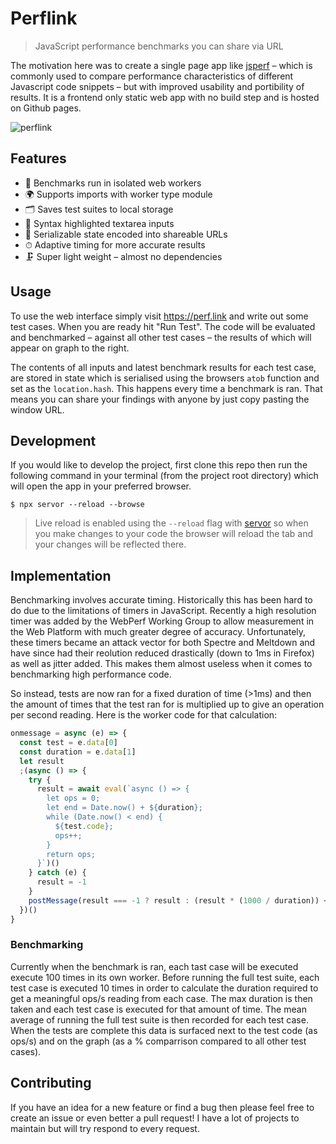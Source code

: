 # Perflink

> JavaScript performance benchmarks you can share via URL

The motivation here was to create a single page app like [jsperf](https://jsperf.com) – which is commonly used to compare performance characteristics of different Javascript code snippets – but with improved usability and portibility of results. It is a frontend only static web app with no build step and is hosted on Github pages.

![perflink](https://user-images.githubusercontent.com/1457604/78142792-49dc2e80-7425-11ea-95a5-2003b2b027f1.gif)

## Features

- 🧪 Benchmarks run in isolated web workers
- 🌍 Supports imports with worker type module
- 🗂 Saves test suites to local storage
- 🎨 Syntax highlighted textarea inputs
- 🔗 Serializable state encoded into shareable URLs
- ⏱ Adaptive timing for more accurate results
- 🗜 Super light weight – almost no dependencies

## Usage

To use the web interface simply visit https://perf.link and write out some test cases. When you are ready hit "Run Test". The code will be evaluated and benchmarked – against all other test cases – the results of which will appear on graph to the right.

The contents of all inputs and latest benchmark results for each test case, are stored in state which is serialised using the browsers `atob` function and set as the `location.hash`. This happens every time a benchmark is ran. That means you can share your findings with anyone by just copy pasting the window URL.

## Development

If you would like to develop the project, first clone this repo then run the following command in your terminal (from the project root directory) which will open the app in your preferred browser.

```
$ npx servor --reload --browse
```

> Live reload is enabled using the `--reload` flag with [servor](https://github.com/lukejacksonn/servor) so when you make changes to your code the browser will reload the tab and your changes will be reflected there.

## Implementation

Benchmarking involves accurate timing. Historically this has been hard to do due to the limitations of timers in JavaScript. Recently a high resolution timer was added by the WebPerf Working Group to allow measurement in the Web Platform with much greater degree of accuracy. Unfortunately, these timers became an attack vector for both Spectre and Meltdown and have since had their reolution reduced drastically (down to 1ms in Firefox) as well as jitter added. This makes them almost useless when it comes to benchmarking high performance code.

So instead, tests are now ran for a fixed duration of time (>1ms) and then the amount of times that the test ran for is multiplied up to give an operation per second reading. Here is the worker code for that calculation:

```js
onmessage = async (e) => {
  const test = e.data[0]
  const duration = e.data[1]
  let result
  ;(async () => {
    try {
      result = await eval(`async () => {
        let ops = 0;
        let end = Date.now() + ${duration};
        while (Date.now() < end) {
          ${test.code};
          ops++;
        }
        return ops;
      }`)()
    } catch (e) {
      result = -1
    }
    postMessage(result === -1 ? result : (result * (1000 / duration)) << 0)
  })()
}
```

### Benchmarking

Currently when the benchmark is ran, each tast case will be executed execute 100 times in its own worker. Before running the full test suite, each test case is executed 10 times in order to calculate the duration required to get a meaningful ops/s reading from each case. The max duration is then taken and each test case is executed for that amount of time. The mean average of running the full test suite is then recorded for each test case. When the tests are complete this data is surfaced next to the test code (as ops/s) and on the graph (as a % comparrison compared to all other test cases).

## Contributing

If you have an idea for a new feature or find a bug then please feel free to create an issue or even better a pull request! I have a lot of projects to maintain but will try respond to every request.
